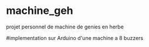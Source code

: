 # machine_geh
projet personnel de machine de genies en herbe

#implementation sur Arduino d'une machine a 8 buzzers
